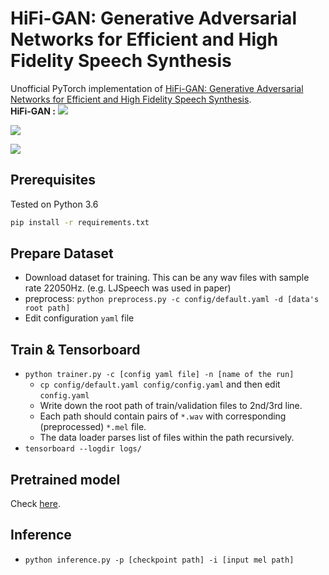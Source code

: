 # HiFi-GAN: Generative Adversarial Networks for Efficient and High Fidelity Speech Synthesis

Unofficial PyTorch implementation of [HiFi-GAN: Generative Adversarial Networks for Efficient and High Fidelity Speech Synthesis](https://arxiv.org/abs/2010.05646).
<br>**HiFi-GAN :**
![](./assets/fig1.JPG)
<br>

![](./assets/fig2.JPG)
<br>

![](./assets/fig3.JPG)
## Prerequisites

Tested on Python 3.6
```bash
pip install -r requirements.txt
```

## Prepare Dataset

- Download dataset for training. This can be any wav files with sample rate 22050Hz. (e.g. LJSpeech was used in paper)
- preprocess: `python preprocess.py -c config/default.yaml -d [data's root path]`
- Edit configuration `yaml` file

## Train & Tensorboard

- `python trainer.py -c [config yaml file] -n [name of the run]`
  - `cp config/default.yaml config/config.yaml` and then edit `config.yaml`
  - Write down the root path of train/validation files to 2nd/3rd line.
  - Each path should contain pairs of `*.wav` with corresponding (preprocessed) `*.mel` file.
  - The data loader parses list of files within the path recursively.
- `tensorboard --logdir logs/`

## Pretrained model
Check [here](https://drive.google.com/drive/folders/1YpDbMpa2i1MLsJ7-qy9o3JOG8ZCDKWRo?usp=sharing).

## Inference

- `python inference.py -p [checkpoint path] -i [input mel path]`

